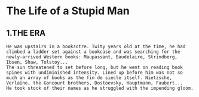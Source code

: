 # The Life of a Stupid Man

## 1.THE ERA

    He was upstairs in a booksotre. Twity years old at the time, he had climbed a ladder set against a bookcase and was searching for the newly-arrived Western books: Maupassant, Baudelaire, Strindberg, Ibsen, Shaw, Tolstoy...
    The sun threatened to set before long, but he went on reading book spines with undiminished intensity. Lined up before him was not so much an array of books as the fin de siecle itself. Nietzsche, Verlaine, the Goncourt brothers, Dostoevsky, Hauptmann, Faubert...
    He took stock of their names as he struggled with the impending gloom.
